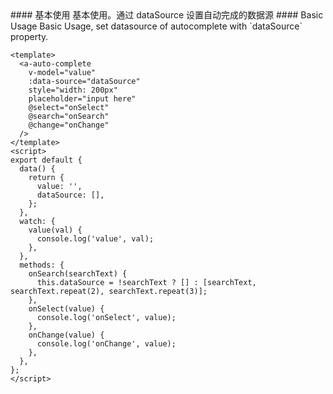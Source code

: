 <cn>
#### 基本使用
基本使用。通过 dataSource 设置自动完成的数据源
</cn>

<us>
#### Basic Usage
Basic Usage, set datasource of autocomplete with `dataSource` property.
</us>

```vue
<template>
  <a-auto-complete
    v-model="value"
    :data-source="dataSource"
    style="width: 200px"
    placeholder="input here"
    @select="onSelect"
    @search="onSearch"
    @change="onChange"
  />
</template>
<script>
export default {
  data() {
    return {
      value: '',
      dataSource: [],
    };
  },
  watch: {
    value(val) {
      console.log('value', val);
    },
  },
  methods: {
    onSearch(searchText) {
      this.dataSource = !searchText ? [] : [searchText, searchText.repeat(2), searchText.repeat(3)];
    },
    onSelect(value) {
      console.log('onSelect', value);
    },
    onChange(value) {
      console.log('onChange', value);
    },
  },
};
</script>
```
